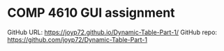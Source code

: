 # COMP 4610 GUI assignment

GitHub URL: https://joyp72.github.io/Dynamic-Table-Part-1/
GitHub repo: https://github.com/joyp72/Dynamic-Table-Part-1
